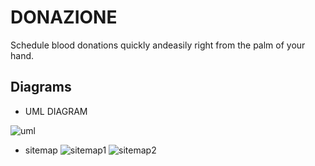 # DONAZIONE

Schedule blood donations quickly andeasily right from the palm of your hand.

## Diagrams

- UML DIAGRAM

![uml](https://github.com/Ma7moud-Eltantawy/DONAZIONE/assets/61250075/bf7e1f62-5b28-4beb-b538-ddf4d1976300)

- sitemap
![sitemap1](https://github.com/Ma7moud-Eltantawy/DONAZIONE/assets/61250075/a598b3b6-7092-4422-bc7d-d137b66a1616)
![sitemap2](https://github.com/Ma7moud-Eltantawy/DONAZIONE/assets/61250075/f94638f7-5298-4eac-9c6b-7a8247605efd)


